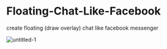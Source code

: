 # Floating-Chat-Like-Facebook
create floating (draw overlay) chat like facebook messenger

![untitled-1](https://user-images.githubusercontent.com/17822478/42705805-bf0d5a50-86fe-11e8-94d8-e99c7e373ade.jpg)
